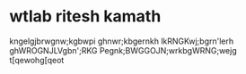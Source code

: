 # wtlab ritesh kamath
kngelgjbrwgnw;kgbwpi
ghnwr;kbgernkh lkRNGKwj;bgrn'lerh
ghWROGNJLVgbn';RKG
Pegnk;BWGGOJN;wrkbgWRNG;wejg
t[qewohg[qeot
